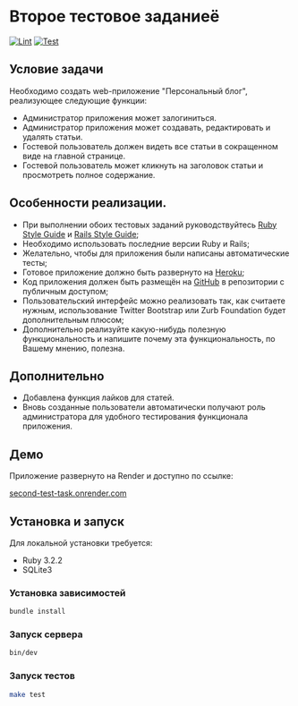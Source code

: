 # Второе тестовое заданиеё
[![Lint](https://github.com/Houssse/second-test-task/actions/workflows/lint.yml/badge.svg?branch=main)](https://github.com/Houssse/second-test-task/actions/workflows/lint.yml)
[![Test](https://github.com/Houssse/second-test-task/actions/workflows/test.yml/badge.svg?branch=main)](https://github.com/Houssse/second-test-task/actions/workflows/test.yml)

## Условие задачи

Необходимо создать web-приложение "Персональный блог", реализующее следующие функции:

- Администратор приложения может залогиниться.
- Администратор приложения может создавать, редактировать и удалять статьи.
- Гостевой пользователь должен видеть все статьи в сокращенном виде на главной странице.
- Гостевой пользователь может кликнуть на заголовок статьи и просмотреть полное содержание.

## Особенности реализации.

* При выполнении обоих тестовых заданий руководствуйтесь [Ruby Style Guide](https://github.com/bbatsov/ruby-style-guide) и [Rails Style Guide](https://github.com/bbatsov/rails-style-guide);
* Необходимо использовать последние версии Ruby и Rails;
* Желательно, чтобы для приложения были написаны автоматические тесты;
* Готовое приложение должно быть развернуто на [Heroku](https://heroku.com);
* Код приложения должен быть размещён на [GitHub](http://github.com) в репозитории с публичным доступом;
* Пользовательский интерфейс можно реализовать так, как считаете нужным, использование Twitter Bootstrap или Zurb Foundation будет дополнительным плюсом;
* Дополнительно реализуйте какую-нибудь полезную функциональность и напишите почему эта функциональность, по Вашему мнению, полезна.

## Дополнительно

- Добавлена функция лайков для статей.
- Вновь созданные пользователи автоматически получают роль администратора для удобного тестирования функционала приложения.

## Демо

Приложение развернуто на Render и доступно по ссылке:

[second-test-task.onrender.com](https://second-test-task.onrender.com)

## Установка и запуск

Для локальной установки требуется:

- Ruby 3.2.2
- SQLite3

### Установка зависимостей
```sh
bundle install
```

### Запуск сервера
```sh
bin/dev
```

### Запуск тестов
```sh
make test
```


